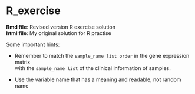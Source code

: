 # R_exercise
__Rmd file__: Revised version R exercise solution  
__html file__: My original solution for R practise  

Some important hints:
- Remember to match the `sample_name list order` in the gene expression matrix  
            with the `sample_name list` of the clinical information of samples. 

- Use the variable name that has a meaning and readable, not random name
